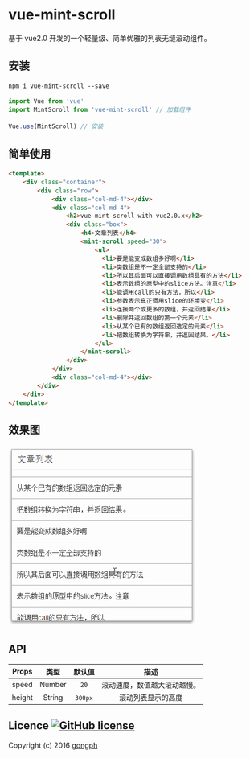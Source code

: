 # vue-mint-scroll
基于 vue2.0 开发的一个轻量级、简单优雅的列表无缝滚动组件。

## 安装
```
npm i vue-mint-scroll --save
```

```js
import Vue from 'vue'
import MintScroll from 'vue-mint-scroll' // 加载组件

Vue.use(MintScroll) // 安装
```

## 简单使用
```html
<template>
    <div class="container">
        <div class="row">
            <div class="col-md-4"></div>
            <div class="col-md-4">
                <h2>vue-mint-scroll with vue2.0.x</h2>
                <div class="box">
                    <h4>文章列表</h4>
                    <mint-scroll speed="30">
                        <ul>
                          <li>要是能变成数组多好啊</li>
                          <li>类数组是不一定全部支持的</li>
                          <li>所以其后面可以直接调用数组具有的方法</li>
                          <li>表示数组的原型中的slice方法。注意</li>
                          <li>能调用call的只有方法，所以</li>
                          <li>参数表示真正调用slice的环境变</li>
                          <li>连接两个或更多的数组，并返回结果</li>
                          <li>删除并返回数组的第一个元素</li>
                          <li>从某个已有的数组返回选定的元素</li>
                          <li>把数组转换为字符串，并返回结果。</li>
                        </ul>
                    </mint-scroll>
                </div>
            </div>
            <div class="col-md-4"></div>
        </div>
    </div>
</template>
```

## 效果图
![preview](/media/mint-scroll.gif)

## API
|Props|类型|默认值|描述|
|:---:|:---:|:---:|:---:|
|speed|Number| `20` |滚动速度，数值越大滚动越慢。|
|height|String| `300px`| 滚动列表显示的高度|

## Licence [![GitHub license](https://img.shields.io/badge/license-MIT-blue.svg)](https://raw.githubusercontent.com/gongph/vue-mint-scroll/master/LICENSE)
Copyright (c) 2016 [gongph](https://github.com/gongph) 
